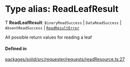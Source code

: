 # Type alias: ReadLeafResult

Ƭ **ReadLeafResult**: `BinaryReadSuccess` \| `DataReadSuccess` \| `AbsentReadSuccess` \| [`ReadResultError`](ReadResultError.md)

All possible return values for reading a leaf

#### Defined in

[packages/solid/src/requester/requests/readResource.ts:27](https://github.com/o-development/ldo/blob/e8bb8b1/packages/solid/src/requester/requests/readResource.ts#L27)
